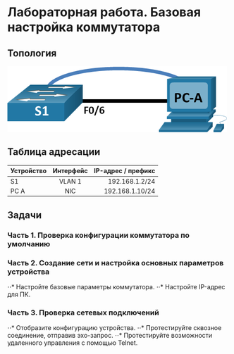 # Лабораторная работа. Базовая настройка коммутатора 
## Топология
![](https://github.com/pogodin2004/otusNetwork/blob/main/dz01/topology.png)
## Таблица адресации

| Устройство    | Интерфейс          | IP-адрес / префикс |
| ------------- |:------------------:| ------------------:|
| S1            | VLAN 1             |     192.168.1.2/24 |
| PC A          | NIC                |    192.168.1.10/24 |

## 	Задачи
### Часть 1. Проверка конфигурации коммутатора по умолчанию
### Часть 2. Создание сети и настройка основных параметров устройства
⋅⋅* Настройте базовые параметры коммутатора.
⋅⋅* Настройте IP-адрес для ПК.
### Часть 3. Проверка сетевых подключений
⋅⋅* Отобразите конфигурацию устройства.
⋅⋅* Протестируйте сквозное соединение, отправив эхо-запрос.
⋅⋅* Протестируйте возможности удаленного управления с помощью Telnet.
